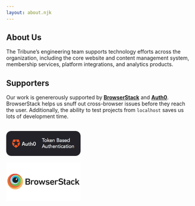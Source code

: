 ```yaml
---
layout: about.njk
---
```


## About Us

The Tribune’s engineering team supports technology efforts across the organization, including the core website and content management system, membership services, platform integrations, and analytics products. 

## Supporters

Our work is genererously supported by **[BrowserStack](https://www.browserstack.com)** and **[Auth0](https://auth0.com)**. BrowserStack helps us snuff out cross-browser issues before they reach the user. Additionally, the ability to test projects from `localhost` saves us lots of development time.
<br><br>

<a href="https://www.auth0.com"><img src="/images/sponsors/auth0.jpeg" width="200"></a>

<a href="https://www.browserstack.com"><img src="/images/sponsors/browserstack.jpeg" width="200"></a>
